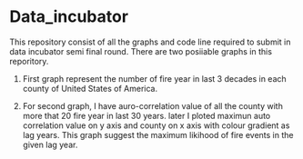 # Data_incubator
This repository consist of all the graphs and code line required to submit in data incubator semi final round.
There are two posiiable graphs in this reporitory. 

1) First graph represent the number of fire year in last 3 decades in each county of United States of America. 

2) For second graph, I have auro-correlation value of all the county with more that 20 fire year in last 30 years. 
later I ploted maximun auto correlation value on y axis and county on x axis with colour gradient as lag years. This graph suggest the maximum likihood of fire events in the given lag year. 

